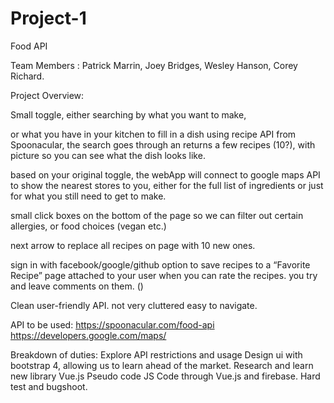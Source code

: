 # Project-1
Food API 

Team Members : Patrick Marrin, Joey Bridges, Wesley Hanson, Corey Richard.

Project Overview:

Small toggle, either searching by what you want to make, 

or what you have in your kitchen to fill in a dish
using recipe API from Spoonacular, the search goes through an returns a few recipes (10?), with picture so you can see what the dish looks like. 

based on your original toggle, the webApp will connect to google maps API to show the nearest stores to you, either for the full list of ingredients or just for what you still need to get to make. 

small click boxes on the bottom of the page so we can filter out certain allergies, or food choices (vegan etc.) 

next arrow to replace all recipes on page with 10 new ones. 

sign in with facebook/google/github
option to save recipes to a “Favorite Recipe” page attached to your user when you can rate the recipes. you try and leave comments on them. ()

Clean user-friendly API. not very cluttered easy to navigate. 

API to be used: 
https://spoonacular.com/food-api
https://developers.google.com/maps/

Breakdown of duties: 
Explore API restrictions and usage
Design ui with bootstrap 4, allowing us to learn ahead of the market.
Research and learn new library Vue.js
Pseudo code JS 
Code through Vue.js and firebase. 
Hard test and bugshoot. 
